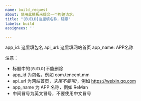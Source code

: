 ```yaml
---
name: build_request
about: 使用此模板来提交一个构建请求。
title: "[BUILD]这里填名称，随意"
labels: build
assignees: ''

---
```


app_id: 这里填包名
api_url: 这里填网站首页
app_name: APP名称


注意：

- 标题中的`[BUILD]`不能删除
- app_id 为包名，例如 com.tencent.mm
- api_url 为网站首页，*末尾不要带/*，例如 https://weixin.qq.com
- app_name 为 APP 名称，例如 ReMan
- 中间冒号为英文冒号，不要使用中文冒号
